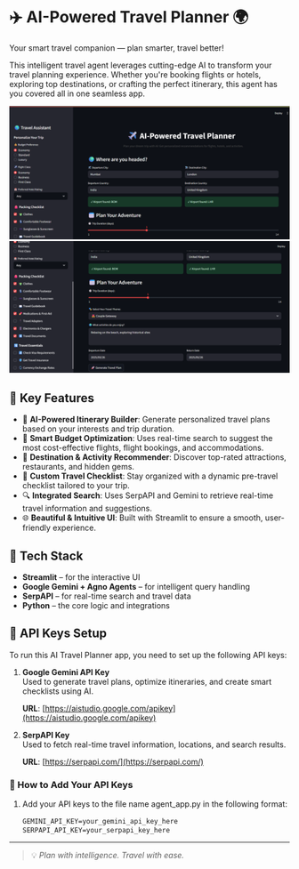 # ✈️ AI-Powered Travel Planner 🌍
Your smart travel companion — plan smarter, travel better!

This intelligent travel agent leverages cutting-edge AI to transform your travel planning experience. Whether you're booking flights or hotels, exploring top destinations, or crafting the perfect itinerary, this agent has you covered all in one seamless app.

![App Screenshot](https://github.com/Peheni01/AI-Powered-Travel-Planner/blob/809f45db4e314eca4b3e1cd0ed382560bc3be684/app_pic1.png)
![App Screenshot](https://github.com/Peheni01/AI-Powered-Travel-Planner/blob/809f45db4e314eca4b3e1cd0ed382560bc3be684/app_pic2.png)

## 🚀 Key Features
- 🧠 **AI-Powered Itinerary Builder**: Generate personalized travel plans based on your interests and trip duration.
- 💸 **Smart Budget Optimization**: Uses real-time search to suggest the most cost-effective flights, flight bookings, and accommodations.
- 🧳 **Destination & Activity Recommender**: Discover top-rated attractions, restaurants, and hidden gems.
- 🧾 **Custom Travel Checklist**: Stay organized with a dynamic pre-travel checklist tailored to your trip.
- 🔍 **Integrated Search**: Uses SerpAPI and Gemini to retrieve real-time travel information and suggestions.
- 🌐 **Beautiful & Intuitive UI**: Built with Streamlit to ensure a smooth, user-friendly experience.

## 🔧 Tech Stack
- **Streamlit** – for the interactive UI  
- **Google Gemini + Agno Agents** – for intelligent query handling  
- **SerpAPI** – for real-time search and travel data  
- **Python** – the core logic and integrations

## 🔐 API Keys Setup

To run this AI Travel Planner app, you need to set up the following API keys:

1. **Google Gemini API Key**  
   Used to generate travel plans, optimize itineraries, and create smart checklists using AI.
   
   **URL**: [https://aistudio.google.com/apikey](https://aistudio.google.com/apikey)

2. **SerpAPI Key**  
   Used to fetch real-time travel information, locations, and search results.
   
   **URL**: [https://serpapi.com/](https://serpapi.com/)

### 🔧 How to Add Your API Keys

1. Add your API keys to the file name agent_app.py in the following format:

   ```env
   GEMINI_API_KEY=your_gemini_api_key_here
   SERPAPI_API_KEY=your_serpapi_key_here

---

> 💡 *Plan with intelligence. Travel with ease.*
